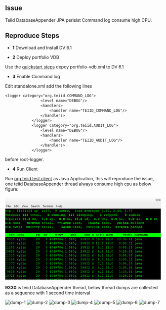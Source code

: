 ## Issue

Teiid DatabaseAppender JPA perisist Command log consume high CPU.

## Reproduce Steps

* **1** Download and Install DV 6.1

* **2** Deploy portfolio VDB

Use the [quickstart steps](https://github.com/teiid/teiid-quickstarts/tree/master/dynamicvdb-datafederation) depoy portfolio-vdb.xml to DV 6.1

* **3** Enable Command log

Edit standalone.xml add the following lines

~~~
<logger category="org.teiid.COMMAND_LOG">
                <level name="DEBUG"/>
                <handlers>
                    <handler name="TEIID_COMMAND_LOG"/>
                </handlers>
            </logger>
            <logger category="org.teiid.AUDIT_LOG">
                <level name="DEBUG"/>
                <handlers>
                    <handler name="TEIID_AUDIT_LOG"/>
                </handlers>
            </logger>
~~~

before root-logger.

* **4** Run Client

Run [org.teiid.test.client](https://github.com/kylinsoong/teiid-samples/blob/master/teiid-test/src/main/java/org/teiid/test/client/PortfolioPerfClient.java) as Java Application, this will reproduce the issue, one teiid DatabaseAppender thread always consume high cpu as below figure: 

![highcpu-system.png](high-cpu.png)

**9330** is teiid DatabaseAppender thread, below thread dumps are collected as a sequence with 1 second time interval

![dump-1](dump-1)
![dump-2](dump-2)
![dump-3](dump-3)
![dump-4](dump-4)
![dump-5](dump-5)
![dump-6](dump-6)
![dump-7](dump-7)

